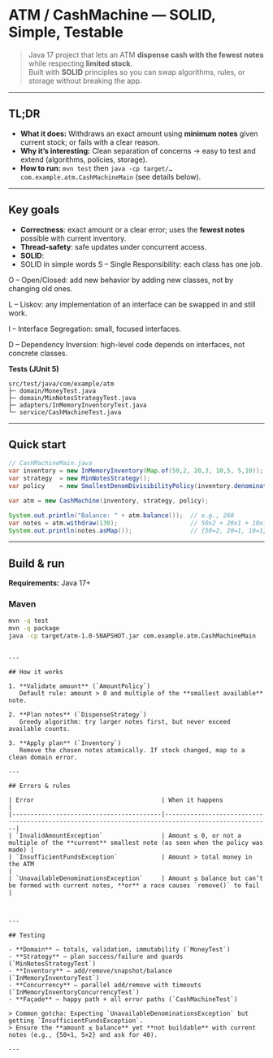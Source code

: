 # ATM / CashMachine — SOLID, Simple, Testable

> Java 17 project that lets an ATM **dispense cash with the fewest notes** while respecting **limited stock**.  
> Built with **SOLID**  principles so you can swap algorithms, rules, or storage without breaking the app.


---

## TL;DR

- **What it does:** Withdraws an exact amount using **minimum notes** given current stock; or fails with a clear reason.  
- **Why it’s interesting:** Clean separation of concerns → easy to test and extend (algorithms, policies, storage).  
- **How to run:** `mvn test` then `java -cp target/… com.example.atm.CashMachineMain` (see details below).

---



## Key goals

- **Correctness**: exact amount or a clear error; uses the **fewest notes** possible with current inventory.  
- **Thread-safety**: safe updates under concurrent access.  
- **SOLID**:
- SOLID in simple words S – Single Responsibility: each class has one job.

O – Open/Closed: add new behavior by adding new classes, not by changing old ones.

L – Liskov: any implementation of an interface can be swapped in and still work.

I – Interface Segregation: small, focused interfaces.

D – Dependency Inversion: high-level code depends on interfaces, not concrete classes.



**Tests (JUnit 5)**

```
src/test/java/com/example/atm
├─ domain/MoneyTest.java
├─ domain/MinNotesStrategyTest.java
├─ adapters/InMemoryInventoryTest.java
└─ service/CashMachineTest.java
```

---

## Quick start

```java
// CashMachineMain.java
var inventory = new InMemoryInventory(Map.of(50,2, 20,3, 10,5, 5,10));
var strategy  = new MinNotesStrategy();
var policy    = new SmallestDenomDivisibilityPolicy(inventory.denominations());

var atm = new CashMachine(inventory, strategy, policy);

System.out.println("Balance: " + atm.balance());  // e.g., 260
var notes = atm.withdraw(130);                    // 50x2 + 20x1 + 10x1
System.out.println(notes.asMap());                // {50=2, 20=1, 10=1}
```

---

## Build & run

**Requirements:** Java 17+

### Maven

```bash
mvn -q test
mvn -q package
java -cp target/atm-1.0-SNAPSHOT.jar com.example.atm.CashMachineMain
```



```

---

## How it works

1. **Validate amount** (`AmountPolicy`)  
   Default rule: amount > 0 and multiple of the **smallest available** note.

2. **Plan notes** (`DispenseStrategy`)  
   Greedy algorithm: try larger notes first, but never exceed available counts.

3. **Apply plan** (`Inventory`)  
   Remove the chosen notes atomically. If stock changed, map to a clean domain error.

---

## Errors & rules

| Error                                   | When it happens                                                                                  |
|-----------------------------------------|---------------------------------------------------------------------------------------------------|
| `InvalidAmountException`                | Amount ≤ 0, or not a multiple of the **current** smallest note (as seen when the policy was made) |
| `InsufficientFundsException`            | Amount > total money in the ATM                                                                  |
| `UnavailableDenominationsException`     | Amount ≤ balance but can’t be formed with current notes, **or** a race causes `remove()` to fail |



---

## Testing

- **Domain** — totals, validation, immutability (`MoneyTest`)  
- **Strategy** — plan success/failure and guards (`MinNotesStrategyTest`)  
- **Inventory** — add/remove/snapshot/balance (`InMemoryInventoryTest`)  
- **Concurrency** — parallel add/remove with timeouts (`InMemoryInventoryConcurrencyTest`)  
- **Façade** — happy path + all error paths (`CashMachineTest`)

> Common gotcha: Expecting `UnavailableDenominationsException` but getting `InsufficientFundsException`.  
> Ensure the **amount ≤ balance** yet **not buildable** with current notes (e.g., {50×1, 5×2} and ask for 40).

---





